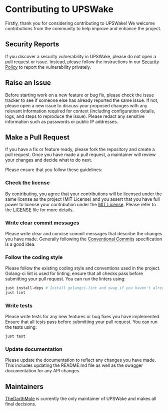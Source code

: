 # Contributing to UPSWake

Firstly, thank you for considering contributing to UPSWake! We welcome contributions from the community to help improve 
and enhance the project.

## Security Reports

If you discover a security vulnerability in UPSWake, please do not open a pull request or issue. Instead, please follow
the instructions in our [Security Policy](https://github.com/TheDarthMole/upswake/security/policy) to report the 
vulnerability privately.

## Raise an Issue

Before starting work on a new feature or bug fix, please check the issue tracker to see if someone else has already
reported the same issue. If not, please open a new issue to discuss your proposed changes with any relevant information
required for context (including configuration details, logs, and steps to reproduce the issue). Please redact any 
sensitive information such as passwords or public IP addresses.

## Make a Pull Request

If you have a fix or feature ready, please fork the repository and create a pull request. 
Once you have made a pull request, a maintainer will review your changes and decide what to do next.

Please ensure that you follow these guidelines:

### Check the license

By contributing, you agree that your contributions will be licensed under the same license as the
project (MIT License) and you assert that you have full power to license your contribution under the [MIT License](../LICENSE).
Please refer to the [LICENSE](../LICENSE) file for more details.

### Write clear commit messages

Please write clear and concise commit messages that describe the changes you have made. Generally following the 
[Conventional Commits](https://www.conventionalcommits.org/en/v1.0.0/#summary) specification is a good idea.

### Follow the coding style

Please follow the existing coding style and conventions used in the project. Golang-ci lint 
is used for linting, ensure that all checks pass before submitting your pull request. You can run the linters using:

```bash
just install-deps # Install golangci-lint and swag if you haven't already
just lint
```

### Write tests

Please write tests for any new features or bug fixes you have implemented. Ensure that all tests pass before submitting
your pull request. You can run the tests using:

```bash
just test
```

### Update documentation

Please update the documentation to reflect any changes you have made. This includes updating the README.md file as well
as the swagger documentation for any API changes.

## Maintainers

[TheDarthMole](mailto:upswake@darthmole.dev) is currently the only maintainer of UPSWake and makes all final decisions.